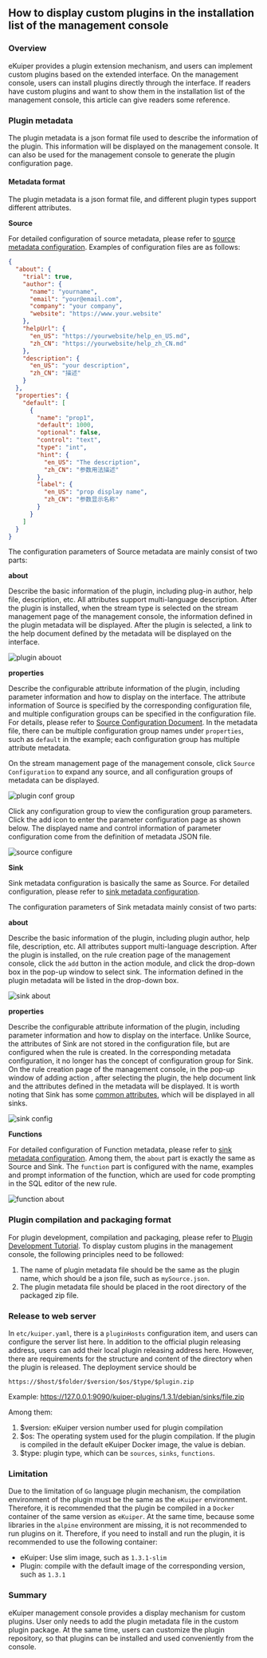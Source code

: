 ## How to display custom plugins in the installation list of the management console

### Overview

eKuiper provides a plugin extension mechanism, and users can implement custom plugins based on the extended interface. On the management console, users can install plugins directly through the interface. If readers have custom plugins and want to show them in the installation list of the management console, this article can give readers some reference.

### Plugin metadata

The plugin metadata is a json format file used to describe the information of the plugin. This information will be displayed on the management console. It can also be used for the management console to generate the plugin configuration page.

#### Metadata format

The plugin metadata is a json format file, and different plugin types support different attributes.

**Source**

For detailed configuration of source metadata, please refer to [source metadata configuration](../../extension/native/develop/overview.md#source-metadata-file-format). Examples of configuration files are as follows:

```json
{
  "about": {
    "trial": true,
    "author": {
      "name": "yourname",
      "email": "your@email.com",
      "company": "your company",
      "website": "https://www.your.website"
    },
    "helpUrl": {
      "en_US": "https://yourwebsite/help_en_US.md",
      "zh_CN": "https://yourwebsite/help_zh_CN.md"
    },
    "description": {
      "en_US": "your description",
      "zh_CN": "描述"
    }
  },
  "properties": {
    "default": [
      {
        "name": "prop1",
        "default": 1000,
        "optional": false,
        "control": "text",
        "type": "int",
        "hint": {
          "en_US": "The description",
          "zh_CN": "参数用法描述"
        },
        "label": {
          "en_US": "prop display name",
          "zh_CN": "参数显示名称"
        }
      }
    ]
  }
}
```

The configuration parameters of Source metadata are mainly consist of two parts:

**about**

Describe the basic information of the plugin, including plug-in author, help file, description, etc. All attributes support multi-language description. After the plugin is installed, when the stream type is selected on the stream management page of the management console, the information defined in the plugin metadata will be displayed. After the plugin is selected, a link to the help document defined by the metadata will be displayed on the interface.

![plugin abouot](./resources/source_about.png)

**properties**

Describe the configurable attribute information of the plugin, including parameter information and how to display on the interface. The attribute information of Source is specified by the corresponding configuration file, and multiple configuration groups can be specified in the configuration file. For details, please refer to [Source Configuration Document](../../extension/native/develop/source.md#Deal-with-configuration). In the metadata file, there can be multiple configuration group names under `properties`, such as `default` in the example; each configuration group has multiple attribute metadata.

On the stream management page of the management console, click `Source Configuration` to expand any source, and all configuration groups of metadata can be displayed.

![plugin conf group](./resources/source_confkey.png)

Click any configuration group to view the configuration group parameters. Click the add icon to enter the parameter configuration page as shown below. The displayed name and control information of parameter configuration come from the definition of metadata JSON file.

![source configure](./resources/source_conf.png)

**Sink**

Sink metadata configuration is basically the same as Source. For detailed configuration, please refer to [sink metadata configuration](../../extension/native/develop/overview.md#sink-metadata-file-format).

The configuration parameters of Sink metadata mainly consist of two parts:

**about**

Describe the basic information of the plugin, including plugin author, help file, description, etc. All attributes support multi-language description. After the plugin is installed, on the rule creation page of the management console, click the `add` button in the action module, and click the drop-down box in the pop-up window to select sink. The information defined in the plugin metadata will be listed in the drop-down box.

![sink about](./resources/sink_about.png)

**properties**

Describe the configurable attribute information of the plugin, including parameter information and how to display on the interface. Unlike Source, the attributes of Sink are not stored in the configuration file, but are configured when the rule is created. In the corresponding metadata configuration, it no longer has the concept of configuration group for Sink. On the rule creation page of the management console, in the pop-up window of adding action , after selecting the plugin, the help document link and the attributes defined in the metadata will be displayed. It is worth noting that Sink has some [common attributes](../../rules/overview.md#sinksactions), which will be displayed in all sinks.

![sink config](./resources/sink_conf.png)

**Functions**

For detailed configuration of Function metadata, please refer to [sink metadata configuration](../../extension/native/develop/overview.md#functions-metadata-file-format). Among them, the `about` part is exactly the same as Source and Sink. The `function` part is configured with the name, examples and prompt information of the function, which are used for code prompting in the SQL editor of the new rule.

![function about](./resources/function_about.png)

### Plugin compilation and packaging format

For plugin development, compilation and packaging, please refer to [Plugin Development Tutorial](../../extension/native/develop/plugins_tutorial.md). To display custom plugins in the management console, the following principles need to be followed:

1. The name of plugin metadata file should be the same as the plugin name, which should be a json file, such as `mySource.json`.
2. The plugin metadata file should be placed in the root directory of the packaged zip file.

### Release to web server

In `etc/kuiper.yaml`, there is a `pluginHosts` configuration item, and users can configure the server list here. In addition to the official plugin releasing address, users can add their local plugin releasing address here. However, there are requirements for the structure and content of the directory when the plugin is released. The deployment service should be

```
https://$host/$folder/$version/$os/$type/$plugin.zip
```

Example:  https://127.0.0.1:9090/kuiper-plugins/1.3.1/debian/sinks/file.zip

Among them:

1. $version: eKuiper version number used for plugin compilation
2. $os: The operating system used for the plugin compilation. If the plugin is compiled in the default eKuiper Docker image, the value is debian.
3. $type: plugin type, which can be `sources`, `sinks`, `functions`.


### Limitation

Due to the limitation of `Go` language plugin mechanism, the compilation environment of the plugin must be the same as the `eKuiper` environment. Therefore, it is recommended that the plugin be compiled in a `Docker` container of the same version as `eKuiper`. At the same time, because some libraries in the `alpine` environment are missing, it is not recommended to run plugins on it. Therefore, if you need to install and run the plugin, it is recommended to use the following container:

- eKuiper: Use slim image, such as `1.3.1-slim`
- Plugin: compile with the default image of the corresponding version, such as `1.3.1`

### Summary

eKuiper management console provides a display mechanism for custom plugins. User only needs to add the plugin metadata file in the custom plugin package. At the same time, users can customize the plugin  repository, so that plugins can be installed and used conveniently from the console.